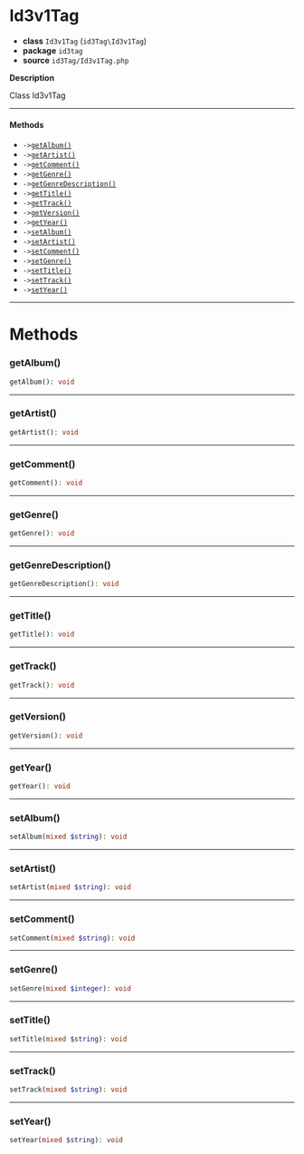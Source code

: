 # Id3v1Tag

- **class** `Id3v1Tag` (`id3Tag\Id3v1Tag`)
- **package** `id3tag`
- **source** `id3Tag/Id3v1Tag.php`

**Description**

Class Id3v1Tag

---

#### Methods

- `->`[`getAlbum()`](#method-getalbum)
- `->`[`getArtist()`](#method-getartist)
- `->`[`getComment()`](#method-getcomment)
- `->`[`getGenre()`](#method-getgenre)
- `->`[`getGenreDescription()`](#method-getgenredescription)
- `->`[`getTitle()`](#method-gettitle)
- `->`[`getTrack()`](#method-gettrack)
- `->`[`getVersion()`](#method-getversion)
- `->`[`getYear()`](#method-getyear)
- `->`[`setAlbum()`](#method-setalbum)
- `->`[`setArtist()`](#method-setartist)
- `->`[`setComment()`](#method-setcomment)
- `->`[`setGenre()`](#method-setgenre)
- `->`[`setTitle()`](#method-settitle)
- `->`[`setTrack()`](#method-settrack)
- `->`[`setYear()`](#method-setyear)

---
# Methods

<a name="method-getalbum"></a>

### getAlbum()
```php
getAlbum(): void
```

---

<a name="method-getartist"></a>

### getArtist()
```php
getArtist(): void
```

---

<a name="method-getcomment"></a>

### getComment()
```php
getComment(): void
```

---

<a name="method-getgenre"></a>

### getGenre()
```php
getGenre(): void
```

---

<a name="method-getgenredescription"></a>

### getGenreDescription()
```php
getGenreDescription(): void
```

---

<a name="method-gettitle"></a>

### getTitle()
```php
getTitle(): void
```

---

<a name="method-gettrack"></a>

### getTrack()
```php
getTrack(): void
```

---

<a name="method-getversion"></a>

### getVersion()
```php
getVersion(): void
```

---

<a name="method-getyear"></a>

### getYear()
```php
getYear(): void
```

---

<a name="method-setalbum"></a>

### setAlbum()
```php
setAlbum(mixed $string): void
```

---

<a name="method-setartist"></a>

### setArtist()
```php
setArtist(mixed $string): void
```

---

<a name="method-setcomment"></a>

### setComment()
```php
setComment(mixed $string): void
```

---

<a name="method-setgenre"></a>

### setGenre()
```php
setGenre(mixed $integer): void
```

---

<a name="method-settitle"></a>

### setTitle()
```php
setTitle(mixed $string): void
```

---

<a name="method-settrack"></a>

### setTrack()
```php
setTrack(mixed $string): void
```

---

<a name="method-setyear"></a>

### setYear()
```php
setYear(mixed $string): void
```